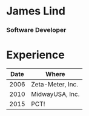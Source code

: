 # James Lind
### Software Developer

# Experience
| Date | Where |
|------|-------|
|2006|Zeta-Meter, Inc.|
|2010|MidwayUSA, Inc.|
|2015|PCT!|